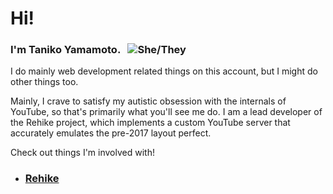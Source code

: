# Hi!

### I'm **Taniko Yamamoto**. &nbsp; ![She/They](https://img.shields.io/badge/%E2%99%80-she%2Fthey-blueviolet)

I do mainly web development related things on this account, but I might do other things too.

Mainly, I crave to satisfy my autistic obsession with the internals of YouTube, so that's primarily what you'll see me do. I am a lead developer of the Rehike project, which implements a custom YouTube server that accurately emulates the pre-2017 layout perfect.

Check out things I'm involved with!

- ### [Rehike](//github.com/Rehike/Rehike)
